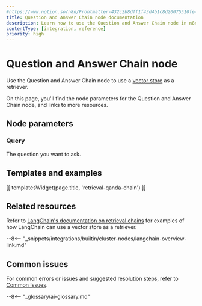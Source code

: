 ```yaml
---
#https://www.notion.so/n8n/Frontmatter-432c2b8dff1f43d4b1c8d20075510fe4
title: Question and Answer Chain node documentation
description: Learn how to use the Question and Answer Chain node in n8n. Follow technical documentation to integrate Question and Answer Chain node into your workflows.
contentType: [integration, reference]
priority: high
---
```


# Question and Answer Chain node

Use the Question and Answer Chain node to use a [vector store](/glossary.md#ai-vector-store) as a retriever.

On this page, you'll find the node parameters for the Question and Answer Chain node, and links to more resources.

## Node parameters

### Query

The question you want to ask.

## Templates and examples

<!-- see https://www.notion.so/n8n/Pull-in-templates-for-the-integrations-pages-37c716837b804d30a33b47475f6e3780 -->
[[ templatesWidget(page.title, 'retrieval-qanda-chain') ]]

## Related resources

Refer to [LangChain's documentation on retrieval chains](https://js.langchain.com/docs/tutorials/rag/) for examples of how LangChain can use a vector store as a retriever.

--8<-- "_snippets/integrations/builtin/cluster-nodes/langchain-overview-link.md"

## Common issues

For common errors or issues and suggested resolution steps, refer to [Common Issues](/integrations/builtin/cluster-nodes/root-nodes/n8n-nodes-langchain.chainretrievalqa/common-issues.md).

--8<-- "_glossary/ai-glossary.md"
